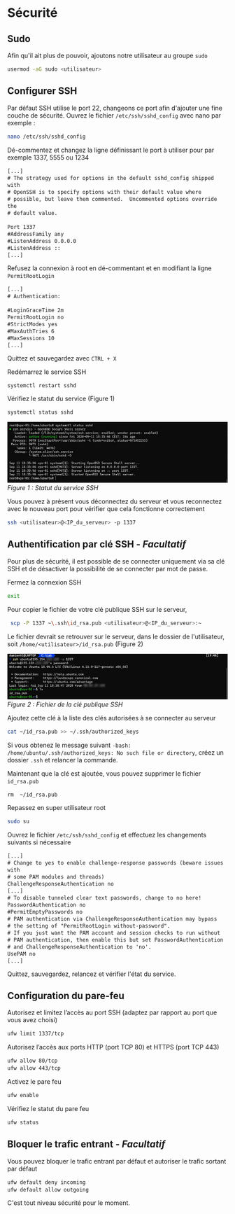 # Sécurité

## Sudo

Afin qu'il ait plus de pouvoir, ajoutons notre utilisateur au groupe `sudo`
``` bash
usermod -aG sudo <utilisateur>
```

## Configurer SSH

Par défaut SSH utilise le port 22, changeons ce port afin d'ajouter une fine couche de sécurité.
Ouvrez le fichier `/etc/ssh/sshd_config` avec nano par exemple :
``` bash
nano /etc/ssh/sshd_config
```
Dé-commentez et changez la ligne définissant le port à utiliser pour par exemple 1337, 5555 ou 1234
``` {7}
[...]
# The strategy used for options in the default sshd_config shipped with
# OpenSSH is to specify options with their default value where
# possible, but leave them commented.  Uncommented options override the
# default value.

Port 1337
#AddressFamily any
#ListenAddress 0.0.0.0
#ListenAddress ::
[...]
```
Refusez la connexion à root en dé-commentant et en modifiant la ligne `PermitRootLogin`
``` {5}
[...]
# Authentication:

#LoginGraceTime 2m
PermitRootLogin no
#StrictModes yes
#MaxAuthTries 6
#MaxSessions 10
[...]
```
Quittez et sauvegardez avec `CTRL + X`

Redémarrez le service SSH
``` bash
systemctl restart sshd
```
Vérifiez le statut du service (Figure 1)
``` bash
systemctl status sshd
```

![Statut du service SSH](./ssh-status.jpg)
*Figure 1 : Statut du service SSH*

<Alert message="Vérifier bien votre configuration SSH avant de vous déconnecter du serveur !"/>

Vous pouvez à présent vous déconnectez du serveur et vous reconnectez avec le nouveau port pour vérifier que cela fonctionne correctement
``` bash
ssh <utilisateur>@<IP_du_serveur> -p 1337
```

## Authentification par clé SSH - *Facultatif*

Pour plus de sécurité, il est possible de se connecter uniquement via sa clé SSH et de désactiver la possibilité de se connecter par mot de passe.

Fermez la connexion SSH
``` bash
exit
```

Pour copier le fichier de votre clé publique SSH sur le serveur,
``` bash
 scp -P 1337 ~\.ssh\id_rsa.pub <utilisateur>@<IP_du_serveur>:~
```

Le fichier devrait se retrouver sur le serveur, dans le dossier de l'utilisateur, soit `/home/<utilisateur>/id_rsa.pub` (Figure 2)

![Fichier de la clé publique SSH](./ssh-copy.jpg)
*Figure 2 : Fichier de la clé publique SSH*

Ajoutez cette clé à la liste des clés autorisées à se connecter au serveur
``` bash
cat ~/id_rsa.pub >> ~/.ssh/authorized_keys
```

Si vous obtenez le message suivant `-bash: /home/ubuntu/.ssh/authorized_keys: No such file or directory`, créez un dossier `.ssh` et relancer la commande.

Maintenant que la clé est ajoutée, vous pouvez supprimer le fichier `id_rsa.pub`
```
rm  ~/id_rsa.pub
```
Repassez en super utilisateur root
``` bash
sudo su
```

Ouvrez le fichier `/etc/ssh/sshd_config` et effectuez les changements suivants si nécessaire
``` {4,7,14}
[...]
# Change to yes to enable challenge-response passwords (beware issues with
# some PAM modules and threads)
ChallengeResponseAuthentication no
[...]
# To disable tunneled clear text passwords, change to no here!
PasswordAuthentication no
#PermitEmptyPasswords no
# PAM authentication via ChallengeResponseAuthentication may bypass
# the setting of "PermitRootLogin without-password".
# If you just want the PAM account and session checks to run without
# PAM authentication, then enable this but set PasswordAuthentication
# and ChallengeResponseAuthentication to 'no'.
UsePAM no
[...]
```

Quittez, sauvegardez, relancez et vérifier l'état du service.

## Configuration du pare-feu

Autorisez et limitez l’accès au port SSH (adaptez par rapport au port que vous avez choisi)
``` bash
ufw limit 1337/tcp
```

Autorisez l’accès aux ports HTTP (port TCP 80) et HTTPS (port TCP 443)
``` bash
ufw allow 80/tcp
ufw allow 443/tcp
```

Activez le pare feu
``` bash
ufw enable
```

Vérifiez le statut du pare feu
``` bash
ufw status
```

## Bloquer le trafic entrant - *Facultatif*

Vous pouvez bloquer le trafic entrant par défaut et autoriser le trafic sortant par défaut
``` bash
ufw default deny incoming
ufw default allow outgoing
```

C'est tout niveau sécurité pour le moment.
